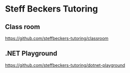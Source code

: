 # Steff Beckers Tutoring

## Class room

https://github.com/steffbeckers-tutoring/classroom

## .NET Playground

https://github.com/steffbeckers-tutoring/dotnet-playground
